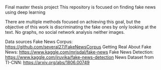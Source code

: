 Final master thesis project
This repository is focused on finding fake news using deep learning

There are multiple methods focused on achieving this goal, but the objective of this work is discriminating the fake ones by only looking at the text. No graphs, no social network analysis neither images.

Data sources
Fake News Corpus: https://github.com/several27/FakeNewsCorpus
Getting Real About Fake News: https://www.kaggle.com/mrisdal/fake-news
Fake News Detection: https://www.kaggle.com/jruvika/fake-news-detection
News Dataset from TI-CNN: https://arxiv.org/abs/1806.00749
